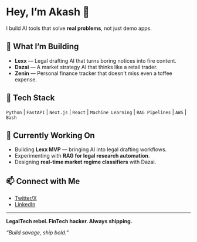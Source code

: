 # Hey, I’m Akash 👋
I build AI tools that solve **real problems**, not just demo apps.

## 🚀 What I’m Building
- **Lexx** — Legal drafting AI that turns boring notices into fire content.
- **Dazai** — A market strategy AI that thinks like a retail trader.
- **Zenin** — Personal finance tracker that doesn't miss even a toffee expense.

## 🧰 Tech Stack
`Python` | `FastAPI` | `Next.js` | `React` | `Machine Learning` | `RAG Pipelines` | `AWS` | `Bash`

## 📢 Currently Working On
- Building **Lexx MVP** — bringing AI into legal drafting workflows.
- Experimenting with **RAG for legal research automation**.
- Designing **real-time market regime classifiers** with Dazai.

## 📫 Connect with Me
- [Twitter/X](https://twitter.com/not_a_genius__)
- [LinkedIn](https://linkedin.com/in/akash-kumar5)

---

**LegalTech rebel. FinTech hacker. Always shipping.**

*“Build savage, ship bold.”*
